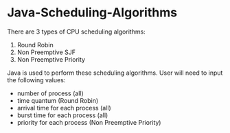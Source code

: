# Java-Scheduling-Algorithms

There are 3 types of CPU scheduling algorithms:
1. Round Robin
2. Non Preemptive SJF
3. Non Preemptive Priority

Java is used to perform these scheduling algorithms. User will need to input the following values:
- number of process (all)
- time quantum (Round Robin)
- arrival time for each process (all)
- burst time for each process (all)
- priority for each process (Non Preemptive Priority)

